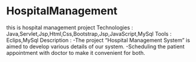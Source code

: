 # HospitalManagement
this is hospital management project 
Technologies : Java,Servlet,Jsp,Html,Css,Bootstrap,Jsp,JavaScript,MySql
Tools : Eclips,MySql
Description :
 -The project “Hospital Management System” is aimed to develop various details of 
 our system.
 -Scheduling the patient appointment with doctor to make it convenient for both.
